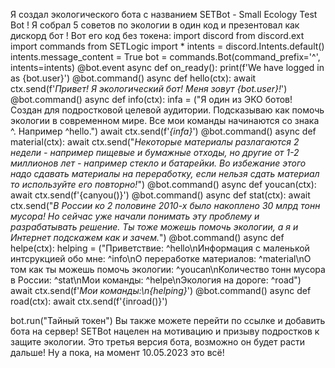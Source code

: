 Я создал экологического бота с названием SETBot - Small Ecology Test Bot ! Я собрал 5 советов по экологии в один код и презентовал как дискорд бот ! Вот его код без токена:
import discord
from discord.ext import commands
from SETLogic import *
intents = discord.Intents.default()
intents.message_content = True
bot = commands.Bot(command_prefix='^', intents=intents)
@bot.event
async def on_ready():
    print(f'We have logged in as {bot.user}')
@bot.command()
async def hello(ctx):
    await ctx.send(f'*Привет! Я экологический бот! Меня зовут {bot.user}!*')
@bot.command()
async def info(ctx):
    infa = ("Я один из ЭКО ботов! Создан для подростковой целевой аудитории. Подсказываю как помочь экологии в современном мире. Все мои команды начинаются со знака ^. Например ^hello.")
    await ctx.send(f'*{infa}*')
@bot.command()
async def material(ctx):
    await ctx.send("*Некоторые материалы разлагаются 2 недели - например пищевые и бумажные отходы, но другие от 1-2 миллионов лет - например стекло и батарейки. Во избежание этого надо сдавать материалы на переработку, если нельзя сдать материал то используйте его повторно!*")
@bot.command()
async def youcan(ctx):
    await ctx.send(f'{canyou()}')
@bot.command()
async def stat(ctx):
    await ctx.send("*В России ко 2 половине 2010-х было накоплено 30 млрд тонн мусора! Но сейчас уже начали понимать эту проблему и разрабатывать решение. Ты тоже можешь помочь экологии, а я и Интернет подскажем как и зачем.*")
@bot.command()
async def helpe(ctx):
    helping = ("Приветствие: ^hello\nИнформация с маленькой интсрукцией обо мне: ^info\nО переработке материалов: ^material\nО том как ты можешь помочь экологии: ^youcan\nКоличество тонн мусора в России: ^stat\nМои команды: ^helpe\nЭкология на дороге: ^road")
    await ctx.send(f'*Мои команды:\n{helping}*')
@bot.command()
async def road(ctx):
    await ctx.send(f'{inroad()}')

bot.run("Тайный токен")
Вы также можете перейти по ссылке и добавить бота на сервер! SETBot нацелен на мотивацию и призыву подростков к защите экологии. Это третья версия бота, возможно он будет расти дальше!
Ну а пока, на момент 10.05.2023 это всё!
